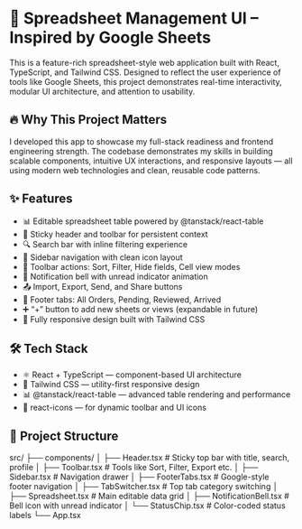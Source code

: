 # 🚀 Spreadsheet Management UI – Inspired by Google Sheets

This is a feature-rich spreadsheet-style web application built with React, TypeScript, and Tailwind CSS. Designed to reflect the user experience of tools like Google Sheets, this project demonstrates real-time interactivity, modular UI architecture, and attention to usability.

## 🔥 Why This Project Matters

I developed this app to showcase my full-stack readiness and frontend engineering strength. The codebase demonstrates my skills in building scalable components, intuitive UX interactions, and responsive layouts — all using modern web technologies and clean, reusable code patterns.

## ✨ Features

- 📊 Editable spreadsheet table powered by @tanstack/react-table
- 📌 Sticky header and toolbar for persistent context
- 🔍 Search bar with inline filtering experience
- 🧭 Sidebar navigation with clean icon layout
- 🧰 Toolbar actions: Sort, Filter, Hide fields, Cell view modes
- 🔔 Notification bell with unread indicator animation
- 📤 Import, Export, Send, and Share buttons
- 📂 Footer tabs: All Orders, Pending, Reviewed, Arrived
- ➕ “+” button to add new sheets or views (expandable in future)
- 📱 Fully responsive design built with Tailwind CSS

## 🛠️ Tech Stack

- ⚛️ React + TypeScript — component-based UI architecture
- 🎨 Tailwind CSS — utility-first responsive design
- 📊 @tanstack/react-table — advanced table rendering and performance
- 🧩 react-icons — for dynamic toolbar and UI icons

## 📁 Project Structure

src/
├── components/
│ ├── Header.tsx # Sticky top bar with title, search, profile
│ ├── Toolbar.tsx # Tools like Sort, Filter, Export etc.
│ ├── Sidebar.tsx # Navigation drawer
│ ├── FooterTabs.tsx # Google-style footer navigation
│ ├── TabSwitcher.tsx # Top tab category switching
│ ├── Spreadsheet.tsx # Main editable data grid
│ ├── NotificationBell.tsx # Bell icon with unread indicator
│ └── StatusChip.tsx # Color-coded status labels
└── App.tsx


